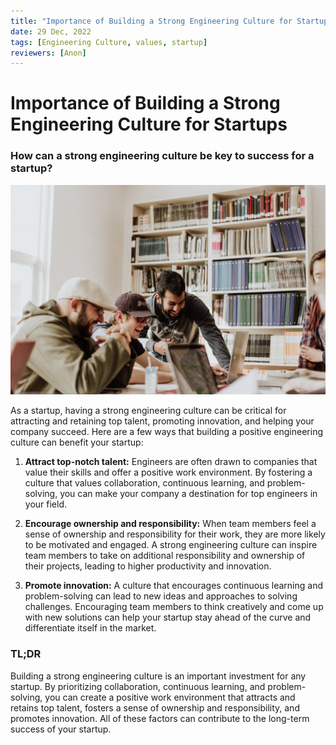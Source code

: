 ```yaml
---
title: "Importance of Building a Strong Engineering Culture for Startups"
date: 29 Dec, 2022
tags: [Engineering Culture, values, startup]
reviewers: [Anon]
---
```


# Importance of Building a Strong Engineering Culture for Startups
### How can a strong engineering culture be key to success for a startup?


![](../images/importance-of-building-a-strong-engineering-culture-for-startups.jpeg)


As a startup, having a strong engineering culture can be critical for attracting and retaining top talent, promoting innovation, and helping your company succeed. Here are a few ways that building a positive engineering culture can benefit your startup:

1. **Attract top-notch talent:** Engineers are often drawn to companies that value their skills and offer a positive work environment. By fostering a culture that values collaboration, continuous learning, and problem-solving, you can make your company a destination for top engineers in your field.

2. **Encourage ownership and responsibility:** When team members feel a sense of ownership and responsibility for their work, they are more likely to be motivated and engaged. A strong engineering culture can inspire team members to take on additional responsibility and ownership of their projects, leading to higher productivity and innovation.

3. **Promote innovation:** A culture that encourages continuous learning and problem-solving can lead to new ideas and approaches to solving challenges. Encouraging team members to think creatively and come up with new solutions can help your startup stay ahead of the curve and differentiate itself in the market.

### TL;DR
Building a strong engineering culture is an important investment for any startup. By prioritizing collaboration, continuous learning, and problem-solving, you can create a positive work environment that attracts and retains top talent, fosters a sense of ownership and responsibility, and promotes innovation. All of these factors can contribute to the long-term success of your startup.
